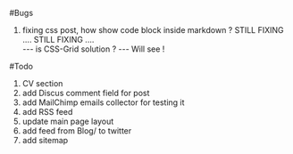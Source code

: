 #Bugs
1) fixing css post, how show code block inside markdown ?
STILL FIXING ....  STILL FIXING ....  
--- is CSS-Grid solution ? --- Will see !

#Todo
1) CV section
2) add Discus comment field for post
3) add MailChimp emails collector for testing it
4) add RSS feed
5) update main page layout
6) add feed from Blog/ to twitter
7) add sitemap
